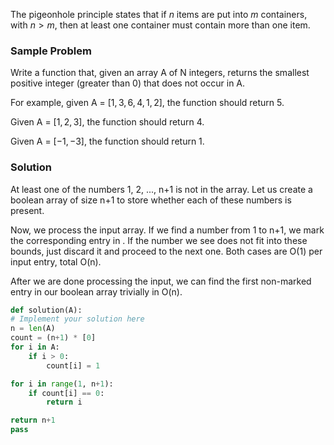 The pigeonhole principle states that if $n$ items are put into $m$ containers, with $n > m$, then at least one container must contain more than one item.

### Sample Problem

Write a function that, given an array A of N integers, returns the smallest positive integer (greater than 0) that does not occur in A.

For example, given A = $[1, 3, 6, 4, 1, 2]$, the function should return 5.

Given A = $[1, 2, 3]$, the function should return 4.

Given A = $[−1, −3]$, the function should return 1.


### Solution

At least one of the numbers 1, 2, ..., n+1 is not in the array. Let us create a boolean array of size n+1 to store whether each of these numbers is present.

Now, we process the input array. If we find a number from 1 to n+1, we mark the corresponding entry in . If the number we see does not fit into these bounds, just discard it and proceed to the next one. Both cases are O(1) per input entry, total O(n).

After we are done processing the input, we can find the first non-marked entry in our boolean array trivially in O(n).


``` Python
def solution(A): 
# Implement your solution here 
n = len(A)
count = (n+1) * [0] 
for i in A: 
	if i > 0: 
		count[i] = 1 

for i in range(1, n+1): 
	if count[i] == 0: 
		return i 

return n+1
pass

```
